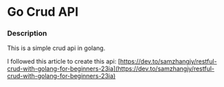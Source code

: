 # Go Crud API

### Description
This is a simple crud api in golang.

I followed this article to create this api: [https://dev.to/samzhangjy/restful-crud-with-golang-for-beginners-23ia](https://dev.to/samzhangjy/restful-crud-with-golang-for-beginners-23ia)
